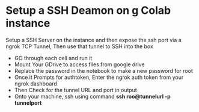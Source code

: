 <h1>Setup a SSH Deamon on g Colab instance</h1> 
 <p>Setup a SSH Server on the instance and then expose the ssh port via a ngrok TCP Tunnel, Then use that tunnel to SSH into the box</p>

<ul>
<li>GO through each cell and run it </li>
<li>Mount Your GDrive to access files from google drive</li>
<li>Replace the password in the notebook to make a new password for root</li>
<li>Once it Prompts for authtoken, Enter the ngrok auth token from your ngrok dashboard</li>
<li>Then Check for the tunnel URL and port in output</li>
<li>Onto your machine, ssh using command <b>ssh roo@tunnelurl -p tunnelport</b></li>
</ul>